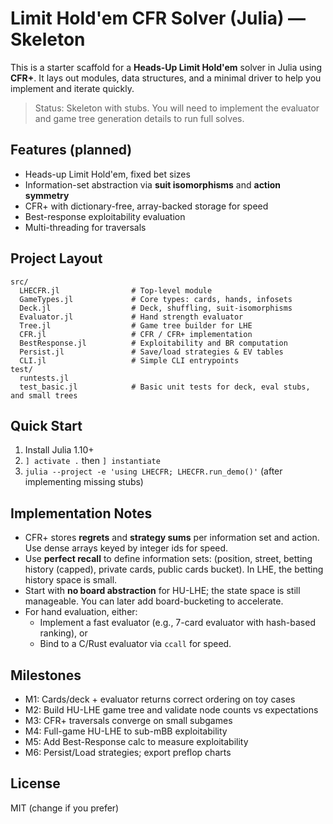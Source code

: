 # Limit Hold'em CFR Solver (Julia) — Skeleton

This is a starter scaffold for a **Heads-Up Limit Hold'em** solver in Julia using **CFR+**.
It lays out modules, data structures, and a minimal driver to help you implement and iterate quickly.

> Status: Skeleton with stubs. You will need to implement the evaluator and game tree generation details to run full solves.

## Features (planned)
- Heads-up Limit Hold'em, fixed bet sizes
- Information-set abstraction via **suit isomorphisms** and **action symmetry**
- CFR+ with dictionary-free, array-backed storage for speed
- Best-response exploitability evaluation
- Multi-threading for traversals

## Project Layout
```
src/
  LHECFR.jl                # Top-level module
  GameTypes.jl             # Core types: cards, hands, infosets
  Deck.jl                  # Deck, shuffling, suit-isomorphisms
  Evaluator.jl             # Hand strength evaluator
  Tree.jl                  # Game tree builder for LHE
  CFR.jl                   # CFR / CFR+ implementation
  BestResponse.jl          # Exploitability and BR computation
  Persist.jl               # Save/load strategies & EV tables
  CLI.jl                   # Simple CLI entrypoints
test/
  runtests.jl
  test_basic.jl            # Basic unit tests for deck, eval stubs, and small trees
```

## Quick Start
1. Install Julia 1.10+
2. `] activate .` then `] instantiate`
3. `julia --project -e 'using LHECFR; LHECFR.run_demo()'` (after implementing missing stubs)

## Implementation Notes
- CFR+ stores **regrets** and **strategy sums** per information set and action. Use dense arrays keyed by integer ids for speed.
- Use **perfect recall** to define information sets: (position, street, betting history (capped), private cards, public cards bucket). In LHE, the betting history space is small.
- Start with **no board abstraction** for HU-LHE; the state space is still manageable. You can later add board-bucketing to accelerate.
- For hand evaluation, either:
  - Implement a fast evaluator (e.g., 7-card evaluator with hash-based ranking), or
  - Bind to a C/Rust evaluator via `ccall` for speed.

## Milestones
- M1: Cards/deck + evaluator returns correct ordering on toy cases
- M2: Build HU-LHE game tree and validate node counts vs expectations
- M3: CFR+ traversals converge on small subgames
- M4: Full-game HU-LHE to sub-mBB exploitability
- M5: Add Best-Response calc to measure exploitability
- M6: Persist/Load strategies; export preflop charts

## License
MIT (change if you prefer)
